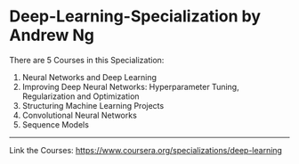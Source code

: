 # Deep-Learning-Specialization by Andrew Ng
There are 5 Courses in this Specialization:
  1. Neural Networks and Deep Learning
  2. Improving Deep Neural Networks: Hyperparameter Tuning, Regularization and Optimization
  3. Structuring Machine Learning Projects
  4. Convolutional Neural Networks
  5. Sequence Models

----
Link the Courses: https://www.coursera.org/specializations/deep-learning
